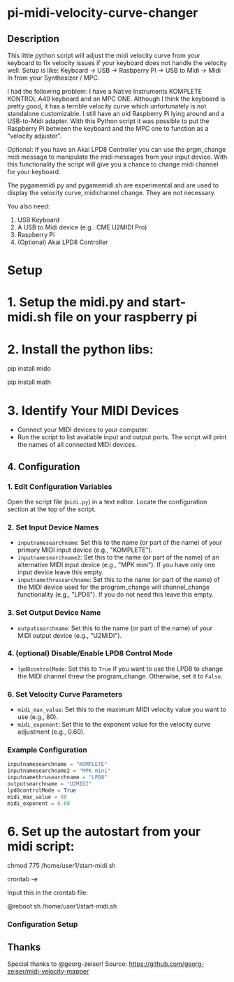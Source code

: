 # pi-midi-velocity-curve-changer
## Description 
This little python script will adjust the midi velocity curve from your keyboard to fix velocity issues if your keyboard does not handle the velocity well. 
Setup is like: Keyboard -> USB -> Rasbperry PI -> USB to Midi -> Midi In from your Synthesizer / MPC.

I had the following problem:
I have a Native Instruments KOMPLETE KONTROL A49 keyboard and an MPC ONE.
Although I think the keyboard is pretty good, it has a terrible velocity curve which unfortunately is not standalone customizable. I still have an old Raspberry Pi lying around and a USB-to-Midi adapter. With this Python script it was possible to put the Raspberry Pi between the keyboard and the MPC one to function as a “velocity adjuster”.

Optional: If you have an Akai LPD8 Controller you can use the prgm_change midi message to manipulate the midi messages from your input device.
With this functionality the script will give you a chance to change midi channel for your keyboard. 

The pygamemidi.py and pygamemidi.sh are experimental and are used to display the velocity curve, midichannel change. They are not necessary.

You also need: 

1. USB Keyboard
2. A USB to Midi device (e.g.: CME U2MIDI Pro)
3. Raspberry Pi
4. (Optional) Akai LPD8 Controller


# Setup 

# 1. Setup the midi.py and start-midi.sh file on your raspberry pi
# 2. Install the python libs:
   
   pip install mido

   pip install math
# 3. Identify Your MIDI Devices
   - Connect your MIDI devices to your computer.
   - Run the script to list available input and output ports. The script will print the names of all connected MIDI devices.
   

## 4. Configuration

### 1. Edit Configuration Variables

Open the script file (`midi.py`) in a text editor. Locate the configuration section at the top of the script.

### 2. Set Input Device Names

- `inputnamesearchname`: Set this to the name (or part of the name) of your primary MIDI input device (e.g., "KOMPLETE").
- `inputnamesearchname2`: Set this to the name (or part of the name) of an alternative MIDI input device (e.g., "MPK mini"). If you have only one input device leave this empty. 
- `inputnamethrusearchname`: Set this to the name (or part of the name) of the MIDI device used for the program_change will channel_change functionality (e.g., "LPD8"). If you do not need this leave this empty. 

### 3. Set Output Device Name

- `outputsearchname`: Set this to the name (or part of the name) of your MIDI output device (e.g., "U2MIDI").

### 4. (optional) Disable/Enable LPD8 Control Mode

- `lpd8controlMode`: Set this to `True` if you want to use the LPD8 to change the MIDI channel threw the program_change. Otherwise, set it to `False`.

### 6. Set Velocity Curve Parameters

- `midi_max_value`: Set this to the maximum MIDI velocity value you want to use (e.g., 80).
- `midi_exponent`: Set this to the exponent value for the velocity curve adjustment (e.g., 0.60).

### Example Configuration

```python
inputnamesearchname = "KOMPLETE"
inputnamesearchname2 = "MPK mini"
inputnamethrusearchname = "LPD8"
outputsearchname = "U2MIDI"
lpd8controlMode = True
midi_max_value = 80
midi_exponent = 0.60
```

# 6. Set up the autostart from your midi script:
   
   chmod 775 /home/user1/start-midi.sh
   
   crontab -e
   
   Input this in the crontab file:
   
   @reboot sh /home/user1/start-midi.sh

   ### Configuration Setup


## Thanks

Special thanks to @georg-zeiser!
Source: https://github.com/georg-zeiser/midi-velocity-mapper


